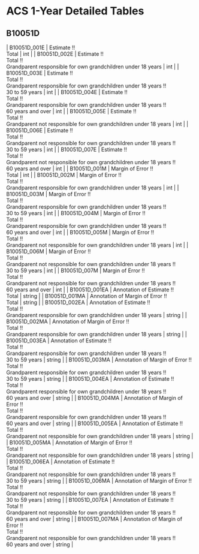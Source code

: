 # ACS 1-Year Detailed Tables

## B10051D

| B10051D_001E | Estimate !!<br>Total | int |
| B10051D_002E | Estimate !!<br>Total !!<br>Grandparent responsible for own grandchildren under 18 years | int |
| B10051D_003E | Estimate !!<br>Total !!<br>Grandparent responsible for own grandchildren under 18 years !!<br>30 to 59 years | int |
| B10051D_004E | Estimate !!<br>Total !!<br>Grandparent responsible for own grandchildren under 18 years !!<br>60 years and over | int |
| B10051D_005E | Estimate !!<br>Total !!<br>Grandparent not responsible for own grandchildren under 18 years | int |
| B10051D_006E | Estimate !!<br>Total !!<br>Grandparent not responsible for own grandchildren under 18 years !!<br>30 to 59 years | int |
| B10051D_007E | Estimate !!<br>Total !!<br>Grandparent not responsible for own grandchildren under 18 years !!<br>60 years and over | int |
| B10051D_001M | Margin of Error !!<br>Total | int |
| B10051D_002M | Margin of Error !!<br>Total !!<br>Grandparent responsible for own grandchildren under 18 years | int |
| B10051D_003M | Margin of Error !!<br>Total !!<br>Grandparent responsible for own grandchildren under 18 years !!<br>30 to 59 years | int |
| B10051D_004M | Margin of Error !!<br>Total !!<br>Grandparent responsible for own grandchildren under 18 years !!<br>60 years and over | int |
| B10051D_005M | Margin of Error !!<br>Total !!<br>Grandparent not responsible for own grandchildren under 18 years | int |
| B10051D_006M | Margin of Error !!<br>Total !!<br>Grandparent not responsible for own grandchildren under 18 years !!<br>30 to 59 years | int |
| B10051D_007M | Margin of Error !!<br>Total !!<br>Grandparent not responsible for own grandchildren under 18 years !!<br>60 years and over | int |
| B10051D_001EA | Annotation of Estimate !!<br>Total | string |
| B10051D_001MA | Annotation of Margin of Error !!<br>Total | string |
| B10051D_002EA | Annotation of Estimate !!<br>Total !!<br>Grandparent responsible for own grandchildren under 18 years | string |
| B10051D_002MA | Annotation of Margin of Error !!<br>Total !!<br>Grandparent responsible for own grandchildren under 18 years | string |
| B10051D_003EA | Annotation of Estimate !!<br>Total !!<br>Grandparent responsible for own grandchildren under 18 years !!<br>30 to 59 years | string |
| B10051D_003MA | Annotation of Margin of Error !!<br>Total !!<br>Grandparent responsible for own grandchildren under 18 years !!<br>30 to 59 years | string |
| B10051D_004EA | Annotation of Estimate !!<br>Total !!<br>Grandparent responsible for own grandchildren under 18 years !!<br>60 years and over | string |
| B10051D_004MA | Annotation of Margin of Error !!<br>Total !!<br>Grandparent responsible for own grandchildren under 18 years !!<br>60 years and over | string |
| B10051D_005EA | Annotation of Estimate !!<br>Total !!<br>Grandparent not responsible for own grandchildren under 18 years | string |
| B10051D_005MA | Annotation of Margin of Error !!<br>Total !!<br>Grandparent not responsible for own grandchildren under 18 years | string |
| B10051D_006EA | Annotation of Estimate !!<br>Total !!<br>Grandparent not responsible for own grandchildren under 18 years !!<br>30 to 59 years | string |
| B10051D_006MA | Annotation of Margin of Error !!<br>Total !!<br>Grandparent not responsible for own grandchildren under 18 years !!<br>30 to 59 years | string |
| B10051D_007EA | Annotation of Estimate !!<br>Total !!<br>Grandparent not responsible for own grandchildren under 18 years !!<br>60 years and over | string |
| B10051D_007MA | Annotation of Margin of Error !!<br>Total !!<br>Grandparent not responsible for own grandchildren under 18 years !!<br>60 years and over | string |


